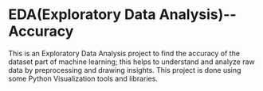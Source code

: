 # EDA(Exploratory Data Analysis)--Accuracy
This is an Exploratory Data Analysis project to find the accuracy of the dataset part of machine learning; this helps to understand and analyze raw data by preprocessing and drawing insights. This project is done using some Python Visualization tools and libraries.
